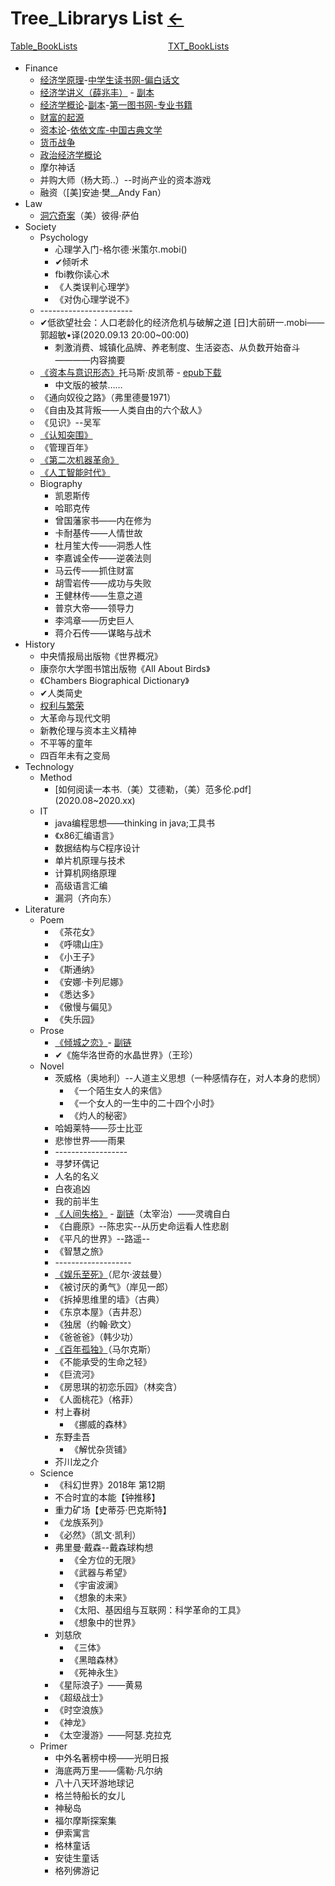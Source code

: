 # Tree_Librarys List  [←](index.md)

<div>

<div style="position：relative;float:left;width:50%;height:35px;"><a href="https://ambroseren.github.io/test/Library/BookLists.html">Table_BookLists</a></div>

<div style="position：relative;float:right;width:50%;height:35px;"><a href="https://ambroseren.github.io/test/Library/BookLists.txt">TXT_BookLists</a></div>

</div>

<div>
<ul class="tree">
    <li>Finance
        <ul>
            <li><a href="https://www.fox2008.cn/Article/List/31272.html">经济学原理</a>-<a href="https://www.fox2008.cn/">中学生读书网-偏白话文</a></li>
            <li><a href="https://cdn.jsdelivr.net/gh/AmbroseRen/test@master/Library/Finance/%E3%80%8A%E8%96%9B%E5%85%86%E4%B8%B0%E7%BB%8F%E6%B5%8E%E5%AD%A6%E8%AE%B2%E4%B9%89-%E8%96%9B%E5%85%86%E4%B8%B0%E3%80%8B.pdf">经济学讲义（薛兆丰）</a> - <a href="https://files.catbox.moe/a1h0a4.pdf">副本</a></li>
            <li><a href="http://www.tushu007.com/ISBN-9787309035568.pdf">经济学概论</a>-<a href="https://files.catbox.moe/ge6t0m.pdf">副本</a>-<a href="http://www.tushu007.com/">第一图书网-专业书籍</a></li>
            <li><a href="https://cdn.jsdelivr.net/gh/AmbroseRen/test@master/Library/Finance/%E8%B4%A2%E5%AF%8C%E7%9A%84%E8%B5%B7%E6%BA%90.pdf">财富的起源</a></li>
            <li><a href="https://www.yiyiwenku.com/zibenlun/">资本论</a>-<a href="https://www.yiyiwenku.com/">依依文库-中国古典文学</a></li>
            <li><a href="https://www.thn21.com/Article/wai/8666.html">货币战争</a></li>
            <li><a href="http://www.tushu007.com/ISBN-9787300145778.pdf">政治经济学概论</a></li>
            <li>摩尔神话</li>
            <li>并购大师（杨大筠..）--时尚产业的资本游戏</li>
            <li>融资（[美]安迪·樊__Andy Fan）</li>
        </ul>
    </li>
    <li>Law
        <ul>
            <li><a href="https://cdn.jsdelivr.net/gh/AmbroseRen/test@master/Library/Law/洞穴奇案（美）彼得·萨伯.pdf">洞穴奇案</a>（美）彼得·萨伯</li>
        </ul>
    </li>    
    <li>Society
        <ul>
            <li>Psychology
                <ul>
                    <li>心理学入门-格尔德·米策尔.mobi()</li>
                    <li>✔倾听术</li>
                    <li>fbi教你读心术</li>
                    <li>《人类误判心理学》</li>
                    <li>《对伪心理学说不》</li>
                </ul>
            </li>
            <li>-----------------------</li>
            <li>✔低欲望社会：人口老龄化的经济危机与破解之道  [日]大前研一.mobi——郭超敏•译(2020.09.13 20:00~00:00)
                <ul>
                    <li>刺激消费、城镇化品牌、养老制度、生活姿态、从负数开始奋斗————内容摘要</li>
                </ul>
            </li>
            <li><a href="https://files.catbox.moe/htbtai.pdf">《资本与意识形态》</a>托马斯·皮凯蒂 - <a href="https://zh.b-ok.org/book/5364825/701ff4">epub下载</a>
                <ul>
                    <li>中文版的被禁……</li>
                </ul>
            </li>
            <li>《通向奴役之路》（弗里德曼1971）</li>
            <li>《自由及其背叛——人类自由的六个敌人》</li>
            <li>《见识》--吴军</li>
            <li><a href="https://cdn.jsdelivr.net/gh/AmbroseRen/test@master/Library/Society/认知突围[www.j9p.com].pdf">《认知突围》</a></li>
            <li>《管理百年》</li>
            <li><a href="https://cdn.jsdelivr.net/gh/AmbroseRen/test@master/Library/Society/第二次机器革命（美）埃里克·布莱恩约弗森.pdf">《第二次机器革命》</a></li>
            <li><a href="https://files.catbox.moe/qyc48c.pdf">《人工智能时代》</a></li>
            <li>Biography
                <ul>
                    <li>凯恩斯传</li>
                    <li>哈耶克传</li>
                    <li>曾国藩家书——内在修为</li>
                    <li>卡耐基传——人情世故</li>
                    <li>杜月笙大传——洞悉人性</li>
                    <li>李嘉诚全传——逆袭法则</li>
                    <li>马云传——抓住财富</li>
                    <li>胡雪岩传——成功与失败</li>
                    <li>王健林传——生意之道</li>
                    <li>普京大帝——领导力</li>
                    <li>李鸿章——历史巨人</li>
                    <li>蒋介石传——谋略与战术</li>
                </ul>
            </li>
        </ul>
    </li>
    <li>History
        <ul>
            <li>中央情报局出版物《世界概况》</li>
            <li>康奈尔大学图书馆出版物《All About Birds》</li>
            <li>《Chambers Biographical Dictionary》</li>
            <li>✔人类简史</li>
            <li><a href="https://cdn.jsdelivr.net/gh/AmbroseRen/test@master/Library/History/权力与繁荣(www.weibaiyue.com).pdf">权利与繁荣</a></li>
             <li>大革命与现代文明</li>
             <li>新教伦理与资本主义精神</li>
             <li>不平等的童年</li>
             <li>四百年未有之变局</li>
        </ul>
    </li>        
    <li>Technology
        <ul>
            <li>Method
                <ul>
                    <li>[如何阅读一本书.（美）艾德勒，（美）范多伦.pdf](2020.08~2020.xx)</li>
                </ul>
            </li>
            <li>IT
                <ul>
                    <li>java编程思想——thinking in java;工具书</li>
                    <li>《x86汇编语言》</li>
                    <li>数据结构与C程序设计</li>
                    <li>单片机原理与技术</li>
                    <li>计算机网络原理</li>
                    <li>高级语言汇编</li>
                    <li>漏洞（齐向东）</li>
                </ul>
            </li>
        </ul>
    </li>
    <li>Literature
        <ul>
            <li>Poem
                <ul>
                    <li>《茶花女》</li>
                    <li>《呼啸山庄》</li>
                    <li>《小王子》</li>
                    <li>《斯通纳》</li>
                    <li>《安娜·卡列尼娜》</li>
                    <li>《悉达多》</li>
                    <li>《傲慢与偏见》</li>
                    <li>《失乐园》</li>
                </ul>
            </li>
            <li>Prose
                <ul>
                    <li><a href="https://www.99csw.com/book/2527/index.htm">《倾城之恋》</a>- <a href="https://www.kanunu8.com/book3/7109/">副链</a></li>
                    <li>✔《施华洛世奇的水晶世界》（王珍）</li>
                </ul>
            </li>
            <li>Novel
                <ul>
                    <li>茨威格（奥地利）--人道主义思想（一种感情存在，对人本身的悲悯）
                        <ul>
                            <li>《一个陌生女人的来信》</li>
                            <li>《一个女人的一生中的二十四个小时》</li>
                            <li>《灼人的秘密》</li>
                        </ul>
                    </li>
                    <li>哈姆莱特——莎士比亚</li>
                    <li>悲惨世界——雨果</li>
                    <li>------------------</li>
                    <li>寻梦环偶记</li>
                    <li>人名的名义</li>
                    <li>白夜追凶</li>
                    <li>我的前半生</li>
                    <li><a href="https://www.luoxia.org/renjianshige/">《人间失格》</a> - <a href="https://www.xyyuedu.com/wgmz/renjianshige/">副链</a>（太宰治）——灵魂自白</li>
                    <li>《白鹿原》--陈忠实--从历史命运看人性悲剧</li>
                    <li>《平凡的世界》--路遥--</li>
                    <li>《智慧之旅》</li>
                    <li>-------------------</li>
                    <li><a href="https://cdn.jsdelivr.net/gh/AmbroseRen/test@master/Library/Literature/Novel/[美]尼尔路波兹曼：娱乐至死（广西师大.2004）.pdf">《娱乐至死》</a>（尼尔·波兹曼）</li>
                    <li>《被讨厌的勇气》（岸见一郎）</li>
                    <li>《拆掉思维里的墙》（古典）</li>
                    <li>《东京本屋》（吉井忍）</li>
                    <li>《独居（约翰·欧文）</li>
                    <li>《爸爸爸》（韩少功）</li>
                    <li><a href="http://www.dushu369.com/waiguomingzhu/bngd/">《百年孤独》</a>（马尔克斯）</li>
                    <li>《不能承受的生命之轻》</li>
                    <li>《巨流河》</li>
                    <li>《房思琪的初恋乐园》（林奕含）</li>
                    <li>《人面桃花》（格菲）</li>
                    <li>村上春树
                        <ul>
                            <li>《挪威的森林》</li>
                        </ul>
                    </li>                        
                    <li>东野圭吾
                        <ul>
                            <li>《解忧杂货铺》</li>
                        </ul>
                    </li>                        
                    <li>芥川龙之介</li>
                </ul>
            </li>
            <li>Science
                <ul>
                    <li>《科幻世界》2018年 第12期</li>
                    <li>不合时宜的本能【钟推移】</li>
                    <li>重力矿场【史蒂芬·巴克斯特】</li>
                    <li>《龙族系列》</li>
                    <li>《必然》（凯文·凯利）</li>
                    <li>弗里曼·戴森--戴森球构想
                        <ul>
                            <li>《全方位的无限》</li>
                            <li>《武器与希望》</li>
                            <li>《宇宙波澜》</li>
                            <li>《想象的未来》</li>
                            <li>《太阳、基因组与互联网：科学革命的工具》</li>
                            <li>《想象中的世界》</li>
                        </ul>
                    </li>                        
                    <li>刘慈欣
                        <ul>
                            <li>《三体》</li>
                            <li>《黑暗森林》</li>
                            <li>《死神永生》</li>
                        </ul>
                    </li>                        
                    <li>《星际浪子》——黄易</li>
                    <li>《超级战士》</li>
                    <li>《时空浪族》</li>
                    <li>《神龙》</li>
                    <li>《太空漫游》——阿瑟.克拉克</li>
                </ul>
            </li>
            <li>Primer
                <ul>
                    <li>中外名著榜中榜——光明日报</li>
                    <li>海底两万里——儒勒·凡尔纳</li>
                    <li>八十八天环游地球记</li>
                    <li>格兰特船长的女儿</li>
                    <li>神秘岛</li>
                    <li>福尔摩斯探案集</li>
                    <li>伊索寓言</li>
                    <li>格林童话</li>
                    <li>安徒生童话</li>
                    <li>格列佛游记</li>
                </ul>
            </li>                
        </ul>
    </li>    
</ul>
</div>

